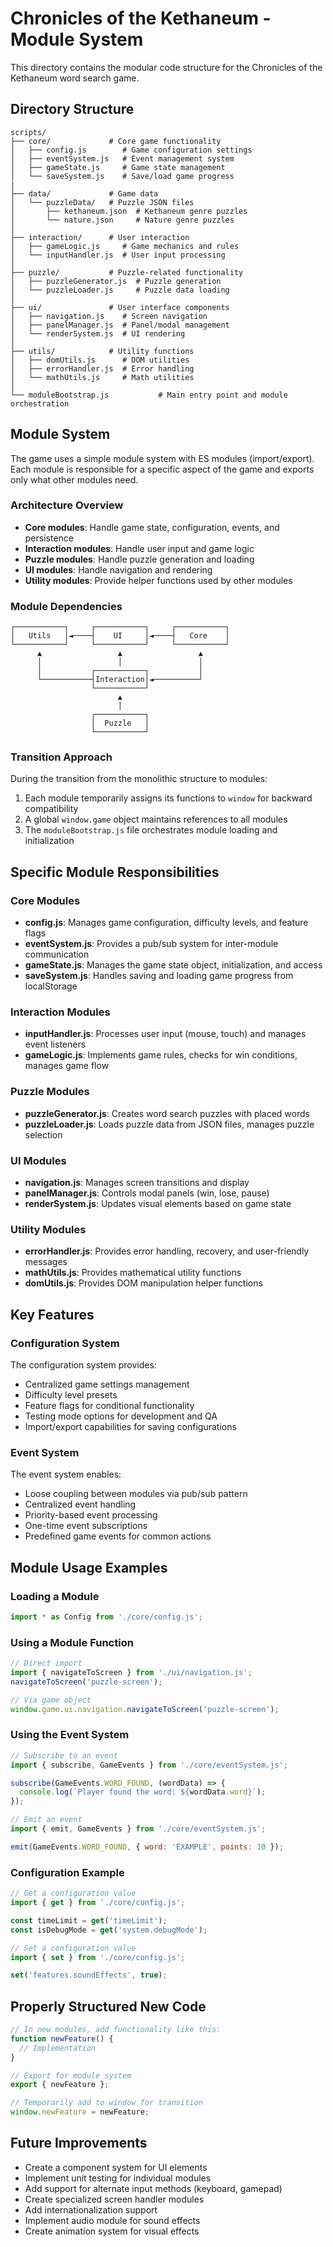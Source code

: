 # Chronicles of the Kethaneum - Module System

This directory contains the modular code structure for the Chronicles of the Kethaneum word search game.

## Directory Structure

```
scripts/
├── core/             # Core game functionality
│   ├── config.js        # Game configuration settings
│   ├── eventSystem.js   # Event management system
│   ├── gameState.js     # Game state management
│   └── saveSystem.js    # Save/load game progress
|
├── data/             # Game data
│   └── puzzleData/   # Puzzle JSON files
│       ├── kethaneum.json  # Kethaneum genre puzzles
│       └── nature.json     # Nature genre puzzles
│
├── interaction/      # User interaction
│   ├── gameLogic.js     # Game mechanics and rules
│   └── inputHandler.js  # User input processing
│
├── puzzle/           # Puzzle-related functionality
│   ├── puzzleGenerator.js  # Puzzle generation
│   └── puzzleLoader.js     # Puzzle data loading
│
├── ui/               # User interface components
│   ├── navigation.js    # Screen navigation
│   ├── panelManager.js  # Panel/modal management
│   └── renderSystem.js  # UI rendering
│
├── utils/            # Utility functions
│   ├── domUtils.js      # DOM utilities
│   ├── errorHandler.js  # Error handling
│   └── mathUtils.js     # Math utilities
│
└── moduleBootstrap.js           # Main entry point and module orchestration
```

## Module System

The game uses a simple module system with ES modules (import/export). Each module is responsible for a specific aspect of the game and exports only what other modules need.

### Architecture Overview

- **Core modules**: Handle game state, configuration, events, and persistence
- **Interaction modules**: Handle user input and game logic
- **Puzzle modules**: Handle puzzle generation and loading
- **UI modules**: Handle navigation and rendering
- **Utility modules**: Provide helper functions used by other modules

### Module Dependencies

```
┌───────────┐     ┌───────────┐     ┌───────────┐
│   Utils   │◄────┤    UI     │◄────┤   Core    │
└───────────┘     └───────────┘     └───────────┘
      ▲                 ▲                 ▲
      │                 │                 │
      │           ┌───────────┐           │
      └───────────┤Interaction│◄──────────┘
                  └───────────┘
                        ▲
                        │
                  ┌───────────┐
                  │  Puzzle   │
                  └───────────┘
```

### Transition Approach

During the transition from the monolithic structure to modules:

1. Each module temporarily assigns its functions to `window` for backward compatibility
2. A global `window.game` object maintains references to all modules
3. The `moduleBootstrap.js` file orchestrates module loading and initialization

## Specific Module Responsibilities

### Core Modules
- **config.js**: Manages game configuration, difficulty levels, and feature flags
- **eventSystem.js**: Provides a pub/sub system for inter-module communication
- **gameState.js**: Manages the game state object, initialization, and access
- **saveSystem.js**: Handles saving and loading game progress from localStorage

### Interaction Modules
- **inputHandler.js**: Processes user input (mouse, touch) and manages event listeners
- **gameLogic.js**: Implements game rules, checks for win conditions, manages game flow

### Puzzle Modules
- **puzzleGenerator.js**: Creates word search puzzles with placed words
- **puzzleLoader.js**: Loads puzzle data from JSON files, manages puzzle selection

### UI Modules
- **navigation.js**: Manages screen transitions and display
- **panelManager.js**: Controls modal panels (win, lose, pause)
- **renderSystem.js**: Updates visual elements based on game state

### Utility Modules
- **errorHandler.js**: Provides error handling, recovery, and user-friendly messages
- **mathUtils.js**: Provides mathematical utility functions
- **domUtils.js**: Provides DOM manipulation helper functions

## Key Features

### Configuration System
The configuration system provides:
- Centralized game settings management
- Difficulty level presets
- Feature flags for conditional functionality
- Testing mode options for development and QA
- Import/export capabilities for saving configurations

### Event System
The event system enables:
- Loose coupling between modules via pub/sub pattern
- Centralized event handling
- Priority-based event processing
- One-time event subscriptions
- Predefined game events for common actions

## Module Usage Examples

### Loading a Module
```javascript
import * as Config from './core/config.js';
```

### Using a Module Function
```javascript
// Direct import
import { navigateToScreen } from './ui/navigation.js';
navigateToScreen('puzzle-screen');

// Via game object
window.game.ui.navigation.navigateToScreen('puzzle-screen');
```

### Using the Event System
```javascript
// Subscribe to an event
import { subscribe, GameEvents } from './core/eventSystem.js';

subscribe(GameEvents.WORD_FOUND, (wordData) => {
  console.log(`Player found the word: ${wordData.word}`);
});

// Emit an event
import { emit, GameEvents } from './core/eventSystem.js';

emit(GameEvents.WORD_FOUND, { word: 'EXAMPLE', points: 10 });
```

### Configuration Example
```javascript
// Get a configuration value
import { get } from './core/config.js';

const timeLimit = get('timeLimit');
const isDebugMode = get('system.debugMode');

// Set a configuration value
import { set } from './core/config.js';

set('features.soundEffects', true);
```

## Properly Structured New Code
```javascript
// In new modules, add functionality like this:
function newFeature() {
  // Implementation
}

// Export for module system
export { newFeature };

// Temporarily add to window for transition
window.newFeature = newFeature;
```

## Future Improvements

- Create a component system for UI elements
- Implement unit testing for individual modules
- Add support for alternate input methods (keyboard, gamepad)
- Create specialized screen handler modules
- Add internationalization support
- Implement audio module for sound effects
- Create animation system for visual effects
